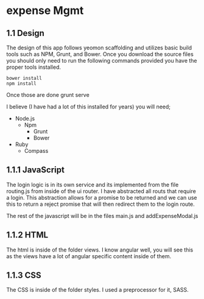 

# ​expense Mgmt


## 1.1 Design

The design of this app follows yeomon scaffolding and utilizes basic build tools such as NPM, Grunt, and Bower. Once you download the source files you should only need to run the following commands provided you have the proper tools installed.

```
bower install
npm install
```

Once those are done grunt serve

I believe (I have had a lot of this installed for years) you will need;

- Node.js
  - Npm
    - Grunt
    - Bower
- Ruby
  - Compass


## 1.1.1 JavaScript

The login logic is in its own service and its implemented from the file routing.js from inside of the ui router. I have abstracted all routs that require a login. This abstraction allows for a promise to be returned and we can use this to return a reject promise that will then redirect them to the login route.

The rest of the javascript will be in the files main.js and addExpenseModal.js


## 1.1.2 HTML

The html is inside of the folder views. I know angular well, you will see this as the views have a lot of angular specific content inside of them.


## 1.1.3 CSS

The CSS is inside of the folder styles. I used a preprocessor for it, SASS.

